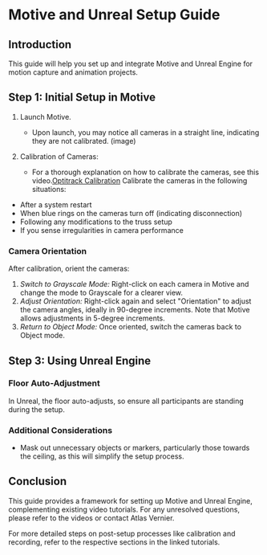 # Motive and Unreal Setup Guide

## Introduction
This guide will help you set up and integrate Motive and Unreal Engine for motion capture and animation projects.

## Step 1: Initial Setup in Motive

1. Launch Motive.
   - Upon launch, you may notice all cameras in a straight line, indicating they are not calibrated. (image)

2. Calibration of Cameras:
   - For a thorough explanation on how to calibrate the cameras, see this video.[Optitrack Calibration](https://drive.google.com/file/d/1HZ_CApepS6SpNlUBTgoetyYuwgrFyXnU/view)
Calibrate the cameras in the following situations:
- After a system restart
- When blue rings on the cameras turn off (indicating disconnection)
- Following any modifications to the truss setup
- If you sense irregularities in camera performance


### Camera Orientation
After calibration, orient the cameras:
1. *Switch to Grayscale Mode:* Right-click on each camera in Motive and change the mode to Grayscale for a clearer view.
2. *Adjust Orientation:* Right-click again and select "Orientation" to adjust the camera angles, ideally in 90-degree increments. Note that Motive allows adjustments in 5-degree increments.
3. *Return to Object Mode:* Once oriented, switch the cameras back to Object mode.

## Step 3: Using Unreal Engine

### Floor Auto-Adjustment
In Unreal, the floor auto-adjusts, so ensure all participants are standing during the setup.

### Additional Considerations
- Mask out unnecessary objects or markers, particularly those towards the ceiling, as this will simplify the setup process.

## Conclusion
This guide provides a framework for setting up Motive and Unreal Engine, complementing existing video tutorials. For any unresolved questions, please refer to the videos or contact Atlas Vernier.

For more detailed steps on post-setup processes like calibration and recording, refer to the respective sections in the linked tutorials.
